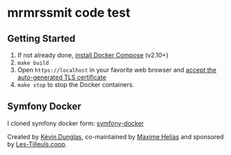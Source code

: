 # mrmrssmit code test

## Getting Started

1. If not already done, [install Docker Compose](https://docs.docker.com/compose/install/) (v2.10+)
2. ```make build```
3. Open `https://localhost` in your favorite web browser and [accept the auto-generated TLS certificate](https://stackoverflow.com/a/15076602/1352334)
5. ```make stop``` to stop the Docker containers.

## Symfony Docker
I cloned symfony docker form: [symfony-docker](https://github.com/dunglas/symfony-docker)

Created by [Kévin Dunglas](https://dunglas.fr), co-maintained by [Maxime Helias](https://twitter.com/maxhelias) and sponsored by [Les-Tilleuls.coop](https://les-tilleuls.coop).
